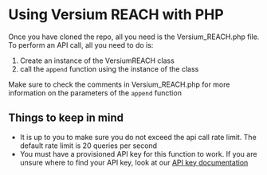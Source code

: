 # Using Versium REACH with PHP
Once you have cloned the repo, all you need is the Versium_REACH.php file.   
To perform an API call, all you need to do is:   
1. Create an instance of the VersiumREACH class   
2. call the `append` function using the instance of the class   
   
Make sure to check the comments in Versium_REACH.php for more information on the parameters of the `append` function   
   
## Things to keep in mind
- It is up to you to make sure you do not exceed the api call rate limit. The default rate limit is 20 queries per second   
- You must have a provisioned API key for this function to work. If you are unsure where to find your API key, look at our [API key documentation](https://api-documentation.versium.com/docs/find-your-api-key)   